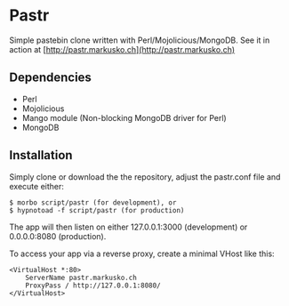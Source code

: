 # Pastr

Simple pastebin clone written with Perl/Mojolicious/MongoDB. See it in action at
[http://pastr.markusko.ch](http://pastr.markusko.ch)

## Dependencies

* Perl
* Mojolicious
* Mango module (Non-blocking MongoDB driver for Perl)
* MongoDB

## Installation

Simply clone or download the the repository, adjust the pastr.conf file and
execute either:

    $ morbo script/pastr (for development), or
    $ hypnotoad -f script/pastr (for production)

The app will then listen on either 127.0.0.1:3000 (development) or 0.0.0.0:8080
(production).

To access your app via a reverse proxy, create a minimal VHost like this:

    <VirtualHost *:80>
        ServerName pastr.markusko.ch
        ProxyPass / http://127.0.0.1:8080/
    </VirtualHost> 
